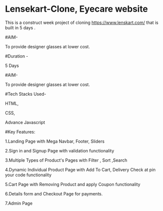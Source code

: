 # Lensekart-Clone, Eyecare website

This is a construct week project of cloning https://www.lenskart.com/ that is built in 5 days .

#AIM-

To provide designer glasses at lower cost.

#Duration -

5 Days 

#AIM-

To provide designer glasses at lower cost.

#Tech Stacks Used- 

HTML,

CSS,

Advance Javascript

#Key Features:

1.Landing Page with Mega Navbar, Footer, Sliders

2.Sign in and Signup Page with validation functionality

3.Multiple Types of Product's Pages with Filter , Sort ,Search

4.Dynamic Individual Product Page with Add To Cart, Delivery Check at pin your code functionality 

5.Cart Page with Removing Product and apply Coupon functionality

6.Details form and Checkout Page for payments.

7.Admin Page

